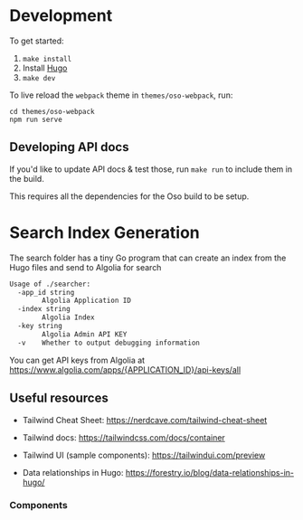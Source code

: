 # Development

To get started:

1. `make install`
2. Install [Hugo][]
3. `make dev`

To live reload the `webpack` theme in `themes/oso-webpack`, run:

```
cd themes/oso-webpack
npm run serve
```

## Developing API docs

If you'd like to update API docs & test those, run `make run` to include
them in the build.

This requires all the dependencies for the Oso build to be
setup.

# Search Index Generation

The search folder has a tiny Go program that can create an index from the Hugo files and send to Algolia for search

```bash
Usage of ./searcher:
  -app_id string
    	Algolia Application ID
  -index string
    	Algolia Index
  -key string
    	Algolia Admin API KEY
  -v	Whether to output debugging information
```

You can get API keys from Algolia at https://www.algolia.com/apps/{APPLICATION_ID}/api-keys/all
## Useful resources

- Tailwind Cheat Sheet: https://nerdcave.com/tailwind-cheat-sheet
- Tailwind docs: https://tailwindcss.com/docs/container
- Tailwind UI (sample components): https://tailwindui.com/preview

- Data relationships in Hugo: https://forestry.io/blog/data-relationships-in-hugo/

### Components

[Hugo]: https://gohugo.io/getting-started/installing
